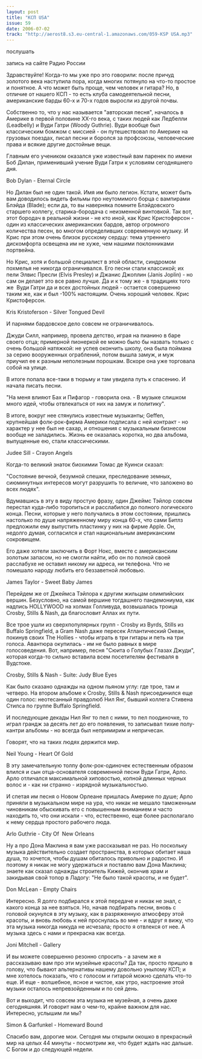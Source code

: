 ```yaml
---
layout: post
title: "КСП USA"
issue: 59
date: 2006-07-02
track: "http://aerost8.s3.eu-central-1.amazonaws.com/059-KSP USA.mp3"
---
```


послушать

запись на сайте Радио России

Здравствуйте! Когда-то мы уже про это говорили: после причуд золотого века наступила пора, когда многих потянуло на что-то простое и понятное. А что может быть проще, чем человек и гитара? Но, в отличие от нашего КСП - то есть клуба самодеятельной песни, американские барды 60-х и 70-х годов выросли из другой почвы.

Собственно то, что у нас называется "авторская песня", началось в Америке в первой половине XX-го века, с таких людей как Ледбелли (Leadbelly) и Вуди Гатри (Woody Guthrie). Вуди вообще был классическим бомжом с миссией - он путешествовал по Америке на грузовых поездах, писал песни и боролся за профсоюзы, человеческие права и всякие другие достойные вещи.

Главным его учеником оказался уже известный вам паренек по имени Боб Дилан, применивший учение Вуди Гатри к условиям сегодняшнего дня.

Bob Dylan - Eternal Circle

Но Дилан был не один такой. Имя им было легион. Кстати, может быть вам доводилось видеть фильмы про неутомимого борца с вампирами Блэйда (Blade); если да, то вы наверняка помните Блэйдовского старшего коллегу, старика-бородача с неизменной винтовкой. Так вот, этот бородач в реальной жизни - не кто иной, как Крис Кристоферсон - один из классических американских бардов, автор огромного количества песен, во многом определивших современную музыку. И Крис при этом очень близок русскому сердцу: тема утреннего дискомфорта освещена им не хуже, чем нашими поклонниками портвейна.

Но Крис, хотя и большой специалист в этой области, синдромом похмелья не никогда ограничивался. Его песни стали классикой; их пели Элвис Пресли (Elvis Presley) и Джанис Джоплин (Janis Joplin) - но сам он делает это все равно лучше. Да и к тому же - в традициях того же  Вуди Гатри да и всех достойных людей - остается совершенно таким же, как и был -100% настоящим. Очень хороший человек. Крис Кристоферсон.

Kris Kristoferson - Silver Tongued Devil

И парнями бардовское дело совсем не ограничивалось.

Джуди Силл, например, провела детство, играя на пианино в баре своего отца; примерной пионеркой ее можно было бы назвать только с очень большой натяжкой: не успев окончить школу, она была поймана за серию вооруженных ограблений, потом вышла замуж, и муж приучил ее к разным неполезным порошкам. Вскоре она уже торговала собой на улице.

В итоге попала все-таки в тюрьму и там увидела путь к спасению. И начала писать песни.

"На меня влияют Бах и Пифагор - говорила она. - В музыке слишком много идей, чтобы отвлекаться от них на замуж и политику".

В итоге, вокруг нее стянулись известные музыканты; Geffen, крупнейшая фолк-рок-фирма Америки подписала с ней контракт - но характер у нее был не сахар, и отношения с музыкальным бизнесом вообще не заладились. Жизнь ее оказалась коротка, но два альбома, выпущенные ею, стали классическими.

Judee Sill - Crayon Angels

Когда-то великий знаток биохимии Томас де Куинси сказал:

"Состояние вечной, безумной спешки, преследование земных, сиюминутных интересов могут разрушить то величие, что заложено во всех людях".

Вдумавшись в эту в виду простую фразу, один Джеймс Тэйлор совсем перестал куда-либо торопиться и расслабился до полного логического конца. Песни, которые у него получались в этом состоянии, пришлись настолько по душе напряженному миру конца 60-х, что сами Битлз предложили ему выпустить пластинку у них на фирме Apple. Он, недолго думая, согласился и стал национальным американским сокровищем.

Его даже хотели заключить в Форт Нокс, вместе с американским золотым запасом, но не смогли найти, ибо он по полной своей расслабухе не оставил никому ни адреса, ни телефона. Что не помешало народу любить его беззаветной любовью.

James Taylor - Sweet Baby James

Перейдем же от Джеймса Тэйлора к другим жильцам олимпийских вершин. Безусловно, на самой вершине тогдашнего пандемониума, как надпись HOLLYWOOD на холмах Голливуда, возвышалась троица Crosby, Stills & Nash, да благословит Аллах их пути.

Все трое ушли из сверхпопулярных групп - Crosby из Byrds, Stills из Buffalo Springfield, а Gram Nash даже пересек Атлантический Океан, покинув своих The Hollies - чтобы играть в три гитары и петь на три голоса. Авантюра окупилась - им не было равных в мире голосоведения. Вот, например, песня "Сюита о Голубых Глазах Джуди", которая когда-то сильно вставила всем посетителям фестиваля в Вудстоке.

Crosby, Stills & Nash - Suite: Judy Blue Eyes

Как было сказано однажды на одном пьяном углу: где трое, там и четверо. На втором альбоме к Crosby, Stills & Nash присоединился еще один голос: неотесанный правдолюб Нил Янг, бывший коллега Стивена Стилса по группе Buffalo Springfield.

И последующие декады Нил Янг то пел с ними, то пел поодиночке, то играл грандж за десять лет до его появления, то записывал тихие полу-кантри альбомы - но всегда был непримирим и непричесан.

Говорят, что на таких людях держится мир.

Neil Young - Heart Of Gold

В эту замечательную толпу фолк-рок-одиночек естественным образом влился и сын отца-основателя современной песни Вуди Гатри, Арло. Арло отличался максимальной хиповостью, копной длинных черных волос и - как ни странно - изрядной музыкальностью.

И спетая им песня о Новом Орлеане пришлась Америке по душе; Арло приняли в музыкальном мире на ура, что никак не мешало таможенным чиновникам обыскивать его с повышенным вниманием и часто находить то, что они искали - что, естественно, еще более располагало к нему сердца простого рабочего люда.

Arlo Guthrie - City Of  New Orleans

Ну а про Дона Маклина я вам уже рассказывал не раз. Но поскольку музыка действительно создает пространства, в которых обитает наша душа, то хочется, чтобы душам обиталось привольно и радостно. И поэтому я никак не могу удержаться и поставлю вам Дона Маклина; знаете как сказал однажды строитель Кижей, окончив храм и закидывая свой топор в Ладогу: "Не было такой красоты, и не будет".

Don McLean - Empty Chairs

Интересно. Я долго подбирался к этой передаче и никак не знал, с какого конца за нее взяться. Но, начав подбирать песни, вновь с головой окунулся в эту музыку, как в разряженную атмосферу этой красоты, и вновь любовь к ней проснулась во мне - и вдруг я вижу, что эта музыка никогда никуда не исчезала; просто я отвлекся от нее. А музыка здесь с нами и прекрасна как всегда.

Joni Mitchell - Gallery

И вы можете совершенно резонно спросить - а зачем же я рассказываю вам про эти музейные красоты? Да так, просто пришло в голову, что бывают альтернативы нашему довольно унылому КСП; и мне хотелось показать, что с голосом и гитарой можно сделать что-то еще. И еще - волшебное, ясное и чистое, как утро, настроение этой музыки осталось непревзойденным и по сей день.

Вот и выходит, что совсем эта музыка не музейная, а очень даже сегодняшняя. И говорит нам о чем-то, крайне важном для нас. Интересно, услышим ли мы?

Simon & Garfunkel - Homeward Bound

Спасибо вам, дорогие мои. Сегодня мы открыли окошко в прекрасный мир на целых 44 минуты - посмотрим же, что будет ждать нас дальше. С Богом и до следующей недели.

